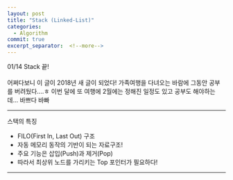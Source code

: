 ```yaml
---
layout: post
title: "Stack (Linked-List)"
categories:
  - Algorithm
commit: true
excerpt_separator:  <!--more-->
---
```


01/14 Stack 끝!<br>
<br>
어쩌다보니 이 글이 2018년 새 글이 되었다! 가족여행을 다녀오는 바람에 그동안 공부를 버려뒀다....ㅎ 이번 달에 또 여행에 2월에는 정해진 일정도 있고 공부도 해야하는데... 바쁘다 바빠<br>

---
스택의 특징<br>
- FILO(First In, Last Out) 구조<br>
- 자동 메모리 동작의 기반이 되는 자료구조!<br>
- 주요 기능은 삽입(Push)과 제거(Pop)<br>
- 따라서 최상위 노드를 가리키는 Top 포인터가 필요하다!<br>

---


